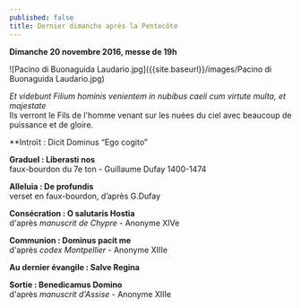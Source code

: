 ```yaml
---
published: false
title: Dernier dimanche après la Pentecôte
---
```

**Dimanche 20 novembre 2016, messe de 19h** 

![Pacino di Buonaguida Laudario.jpg]({{site.baseurl}}/images/Pacino di Buonaguida Laudario.jpg)

*Et videbunt Filium hominis venientem in nubibus caeli cum virtute multa, et majestate*  
Ils verront le Fils de l'homme venant sur les nuées du ciel avec beaucoup de puissance et de gloire.

**Introït : Dicit Dominus “Ego cogito”

**Graduel : Liberasti nos**  
faux-bourdon du 7e ton - Guillaume Dufay 1400-1474

**Alleluia : De profundis**  
verset en faux-bourdon, d’après G.Dufay

**Consécration : O salutaris Hostia**  
d'après *manuscrit de Chypre* - Anonyme XIVe

**Communion : Dominus pacit me**  
d'après *codex Montpellier* - Anonyme XIIIe

**Au dernier évangile : Salve Regina**

**Sortie : Benedicamus Domino**  
d'après *manuscrit d'Assise* - Anonyme XIIIe